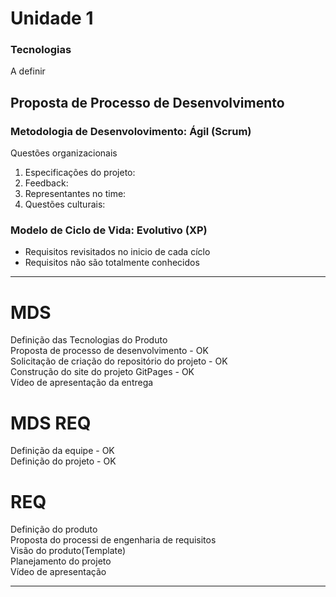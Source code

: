 
# Unidade 1

### Tecnologias 
A definir

## Proposta de Processo de Desenvolvimento
### Metodologia de Desenvolovimento: Ágil (Scrum)<br>
Questões organizacionais

1) Especificações do projeto: <br>
2) Feedback:<br>
3) Representantes no time:<br>
4) Questões culturais:<br>

### Modelo de Ciclo de Vida: Evolutivo (XP)
- Requisitos revisitados no inicio de cada cíclo
- Requisitos não são totalmente conhecidos


-------------------
# MDS
Definição das Tecnologias do Produto<br>
Proposta de processo de desenvolvimento - OK<br>
Solicitação de criação do repositório do projeto - OK<br>
Construção do site do projeto GitPages - OK<br>
Vídeo de apresentação da entrega


# MDS REQ
Definição da equipe - OK<br>
Definição do projeto - OK

# REQ
Definição do produto<br>
Proposta do processi de engenharia de requisitos<br>
Visão do produto(Template)<br>
Planejamento do projeto<br>
Vídeo de apresentação<br>

-----------------------
